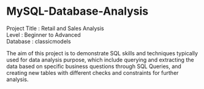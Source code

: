# MySQL-Database-Analysis

Project Title : Retail and Sales Analysis <br />
Level : Beginner to Advanced <br />
Database : classicmodels <br />

The aim of this project is to demonstrate SQL skills and techniques typically used for data analysis purpose, which include querying and extracting the data based on specific business questions through SQL Queries, and creating new tables with different checks and constraints for further analysis.
